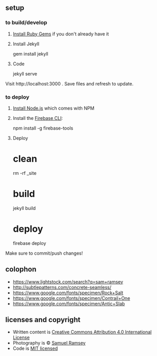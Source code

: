 ## setup

### to build/develop

1. [Install Ruby Gems](http://guides.rubygems.org/rubygems-basics/) if you don't already have it

2. Install Jekyll

    gem install jekyll

3. Code

    jekyll serve

Visit http://localhost:3000 . Save files and refresh to update.

### to deploy

1. [Install Node.js](https://nodejs.org/en/download/) which comes with  NPM

2. Install the [Firebase CLI](https://www.npmjs.com/package/firebase-tools):

    npm install -g firebase-tools

3. Deploy

    # clean
    rm -rf _site

    # build
    jekyll build

    # deploy
    firebase deploy

Make sure to commit/push changes!

## colophon

- https://www.lightstock.com/search?q=sam+ramsey
- http://subtlepatterns.com/concrete-seamless/
- https://www.google.com/fonts/specimen/Rock+Salt
- https://www.google.com/fonts/specimen/Contrail+One
- https://www.google.com/fonts/specimen/Antic+Slab

## licenses and copyright

- Written content is [Creative Commons Attribution 4.0 International License][cc]
- Photography is &copy; [Samuel Ramsey][]
- Code is [MIT licensed][license]

[cc]: http://creativecommons.org/licenses/by/4.0/
[Samuel Ramsey]: http://www.lanterncreative.co
[license]: https://github.com/austinchapel/austinchapel.github.io/blob/master/LICENSE
